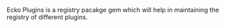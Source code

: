 Ecko Plugins is a registry pacakge gem which will help in maintaining the registry of different plugins.
